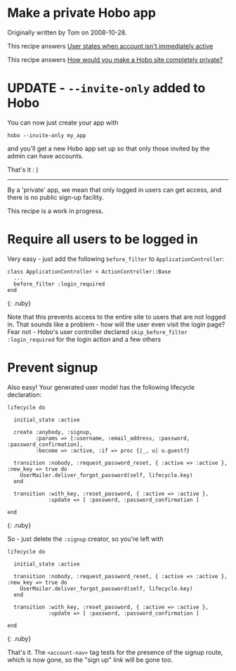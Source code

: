 # Make a private Hobo app

Originally written by Tom on 2008-10-28.

This recipe answers [User states when account isn't immediately active](/questions/49-user-states-when-account-isn-t)

This recipe answers [How would you make a Hobo site completely private?](/questions/7-how-would-you-make-a-hobo)

# UPDATE - `--invite-only` added to Hobo

You can now just create your app with

    hobo --invite-only my_app

and you'll get a new Hobo app set up so that only those invited by the admin can have accounts.

That's it : )

---

By a 'private' app, we mean that only logged in users can get access, and there is no public sign-up facility.

This recipe is a work in progress.

# Require all users to be logged in

Very easy - just add the following `before_filter` to `ApplicationController`:

    class ApplicationController < ActionController::Base
      ...
      before_filter :login_required
    end
{: .ruby}

Note that this prevents access to the entire site to users that are not logged in. That sounds like a problem - how will the user even visit the login page? Fear not - Hobo's user controller declared `skip_before_filter :login_required` for the login action and a few others

# Prevent signup

Also easy! Your generated user model has the following lifecycle declaration:

    lifecycle do

      initial_state :active

      create :anybody, :signup, 
             :params => [:username, :email_address, :password, :password_confirmation],
             :become => :active, :if => proc {|_, u| u.guest?}

      transition :nobody, :request_password_reset, { :active => :active }, :new_key => true do
        UserMailer.deliver_forgot_password(self, lifecycle.key)
      end

      transition :with_key, :reset_password, { :active => :active }, 
                 :update => [ :password, :password_confirmation ]

    end
{: .ruby}

So - just delete the `:signup` creator, so you're left with

    lifecycle do

      initial_state :active

      transition :nobody, :request_password_reset, { :active => :active }, :new_key => true do
        UserMailer.deliver_forgot_password(self, lifecycle.key)
      end

      transition :with_key, :reset_password, { :active => :active }, 
                 :update => [ :password, :password_confirmation ]

    end
{: .ruby}

That's it. The `<account-nav>` tag tests for the presence of the signup route, which is now gone, so the "sign up" link will be gone too.

